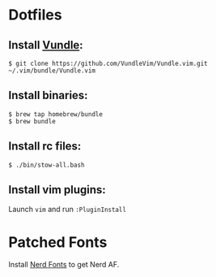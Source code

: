 # Dotfiles

## Install [Vundle](https://github.com/VundleVim/Vundle.vim):

    $ git clone https://github.com/VundleVim/Vundle.vim.git ~/.vim/bundle/Vundle.vim

## Install binaries:

    $ brew tap homebrew/bundle
    $ brew bundle

## Install rc files:

    $ ./bin/stow-all.bash

## Install vim plugins:

Launch `vim` and run `:PluginInstall`

# Patched Fonts

Install [Nerd Fonts](https://github.com/ryanoasis/nerd-fonts) to get Nerd AF.

